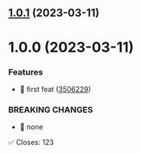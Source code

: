 

## [1.0.1](https://github.com/PshuHao/v3_ts_demo/compare/1.0.0...1.0.1) (2023-03-11)

# 1.0.0 (2023-03-11)


### Features

* 🎸 first feat ([3506229](https://github.com/PshuHao/v3_ts_demo/commit/3506229d460668e37de52450cb86e911f6c812a8))


### BREAKING CHANGES

* 🧨 none

✅ Closes: 123